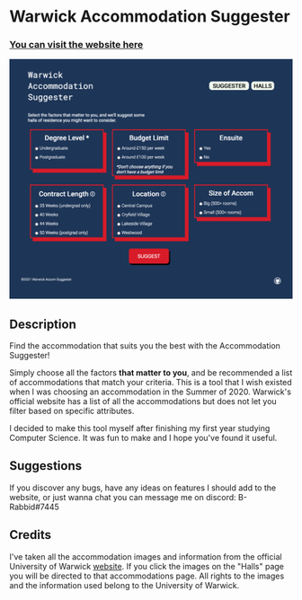 # Warwick Accommodation Suggester
### [You can visit the website here](ad.)
![main page](img/screenshot.png)

## Description

Find the accommodation that suits you the best with the Accommodation Suggester!

 Simply choose all the factors **that matter to you**, and be recommended a list of accommodations that match your criteria. This is a tool that I wish existed when I was choosing an accommodation in the Summer of 2020. Warwick's official website has a list of all the accommodations but does not let you filter based on specific attributes. 

 I decided to make this tool myself after finishing my first year studying Computer Science. It was fun to make and I hope you've found it useful.
 
 ## Suggestions

 If you discover any bugs, have any ideas on features I should add to the website, or just wanna chat you can message me on discord: B-Rabbid#7445

 ## Credits
 I've taken all the accommodation images and information from the official University of Warwick [website](https://warwick.ac.uk/services/accommodation/). If you click the images on the "Halls" page you will be directed to that accommodations page. All rights to the images and the information used belong to the University of Warwick. 

 
